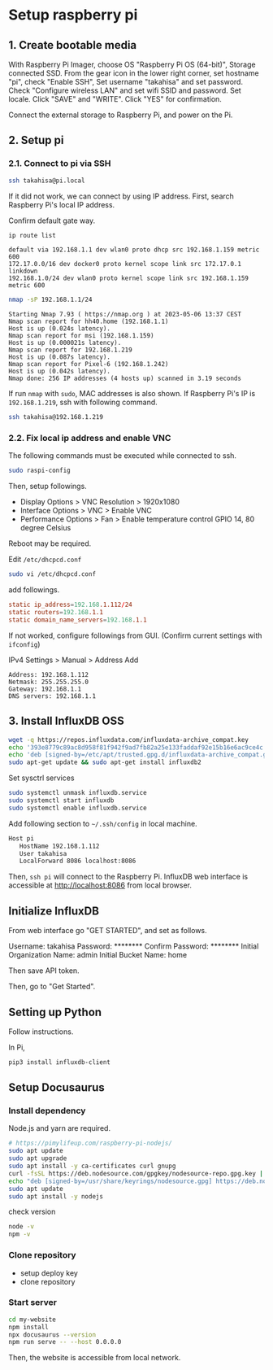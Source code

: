 # Setup raspberry pi

## 1. Create bootable media

With Raspberry Pi Imager, choose OS "Raspberry Pi OS (64-bit)", Storage connected SSD.
From the gear icon in the lower right corner, set hostname "pi", check "Enable SSH",
Set username "takahisa" and set password.
Check "Configure wireless LAN" and set wifi SSID and password. Set locale.
Click "SAVE" and "WRITE". Click "YES" for confirmation.

Connect the external storage to Raspberry Pi, and power on the Pi.

## 2. Setup pi

### 2.1. Connect to pi via SSH

```bash
ssh takahisa@pi.local
```

If it did not work, we can connect by using IP address.
First, search Raspberry Pi's local IP address.

Confirm default gate way.

```bash
ip route list
```

```console
default via 192.168.1.1 dev wlan0 proto dhcp src 192.168.1.159 metric 600
172.17.0.0/16 dev docker0 proto kernel scope link src 172.17.0.1 linkdown
192.168.1.0/24 dev wlan0 proto kernel scope link src 192.168.1.159 metric 600
```

```bash
nmap -sP 192.168.1.1/24
```

```console
Starting Nmap 7.93 ( https://nmap.org ) at 2023-05-06 13:37 CEST
Nmap scan report for hh40.home (192.168.1.1)
Host is up (0.024s latency).
Nmap scan report for msi (192.168.1.159)
Host is up (0.000021s latency).
Nmap scan report for 192.168.1.219
Host is up (0.087s latency).
Nmap scan report for Pixel-6 (192.168.1.242)
Host is up (0.042s latency).
Nmap done: 256 IP addresses (4 hosts up) scanned in 3.19 seconds
```

If run `nmap` with `sudo`, MAC addresses is also shown. If Raspberry Pi's IP
is `192.168.1.219`, ssh with following command.

```bash
ssh takahisa@192.168.1.219
```

### 2.2. Fix local ip address and enable VNC

The following commands must be executed while connected to ssh.

```bash
sudo raspi-config
```

Then, setup followings.

- Display Options > VNC Resolution > 1920x1080
- Interface Options > VNC > Enable VNC
- Performance Options > Fan > Enable temperature control GPIO 14, 80 degree Celsius

Reboot may be required.

Edit `/etc/dhcpcd.conf`

```bash
sudo vi /etc/dhcpcd.conf
```

add followings.

```conf
static ip_address=192.168.1.112/24
static routers=192.168.1.1
static domain_name_servers=192.168.1.1
```

If not worked, configure followings from GUI.
(Confirm current settings with `ifconfig`)

IPv4 Settings > Manual > Address Add

```text
Address: 192.168.1.112
Netmask: 255.255.255.0
Gateway: 192.168.1.1
DNS servers: 192.168.1.1
```

## 3. Install InfluxDB OSS

```bash
wget -q https://repos.influxdata.com/influxdata-archive_compat.key
echo '393e8779c89ac8d958f81f942f9ad7fb82a25e133faddaf92e15b16e6ac9ce4c influxdata-archive_compat.key' | sha256sum -c && cat influxdata-archive_compat.key | gpg --dearmor | sudo tee /etc/apt/trusted.gpg.d/influxdata-archive_compat.gpg > /dev/null
echo 'deb [signed-by=/etc/apt/trusted.gpg.d/influxdata-archive_compat.gpg] https://repos.influxdata.com/debian stable main' | sudo tee /etc/apt/sources.list.d/influxdata.list
sudo apt-get update && sudo apt-get install influxdb2
```

Set sysctrl services

```bash
sudo systemctl unmask influxdb.service
sudo systemctl start influxdb
sudo systemctl enable influxdb.service
```

Add following section to `~/.ssh/config` in local machine.

```bash
Host pi
   HostName 192.168.1.112
   User takahisa
   LocalForward 8086 localhost:8086
```

Then, `ssh pi` will connect to the Raspberry Pi. InfluxDB web interface is
accessible at <http://localhost:8086> from local browser.

## Initialize InfluxDB

From web interface go "GET STARTED", and set as follows.

Username: takahisa
Password: ********
Confirm Password: ********
Initial Organization Name: admin
Initial Bucket Name: home

Then save API token.

Then, go to "Get Started".

## Setting up Python

Follow instructions.

In Pi,

```bash
pip3 install influxdb-client
```

## Setup Docusaurus

### Install dependency

Node.js and yarn are required.

```bash
# https://pimylifeup.com/raspberry-pi-nodejs/
sudo apt update
sudo apt upgrade
sudo apt install -y ca-certificates curl gnupg
curl -fsSL https://deb.nodesource.com/gpgkey/nodesource-repo.gpg.key | sudo gpg --dearmor -o /usr/share/keyrings/nodesource.gpg
echo "deb [signed-by=/usr/share/keyrings/nodesource.gpg] https://deb.nodesource.com/node_20.x nodistro main" | sudo tee /etc/apt/sources.list.d/nodesource.list
sudo apt update
sudo apt install -y nodejs
```

check version

```bash
node -v
npm -v
```

### Clone repository

- setup deploy key
- clone repository

### Start server

```bash
cd my-website
npm install
npx docusaurus --version
npm run serve -- --host 0.0.0.0
```
Then, the website is accessible from local network.

